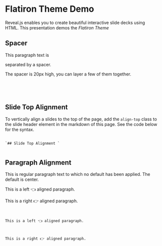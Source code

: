 # Flatiron Theme Demo 

Reveal.js enables you to create beautiful interactive slide decks using HTML. This presentation demos the _*Flatiron Theme*_



## Spacer 

This paragraph text is <div class="spacer"></div> separated by a spacer.

The spacer is 20px high, you can layer a few of them together.

<pre>
	<code>
<div class="spacer"></div>
	</code>
</pre>



## Slide Top Alignment <!-- .slide: class="align-top" -->

To vertically align a slides to the top of the page, add the `align-top` class to the slide header element in the markdown of this page. See the code below for the syntax.


<pre>
	<code>
`## Slide Top Alignment <!-- .slide: class="align-top" -->`
	</code>
</pre>




## Paragraph Alignment

This is regular paragraph text to which no default has been applied. The default is center.

<p class="align-left">This is a left 👈 aligned paragraph.</p>
<p class="align-right">This is a right 👉 aligned paragraph.</p>

<pre>
	<code>
<p class="align-left">This is a left 👈 aligned paragraph.</p>
<p class="align-right">This is a right 👉 aligned paragraph.</p> 
	</code>
</pre>
